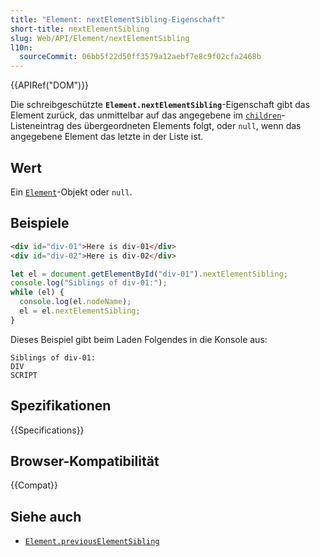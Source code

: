 ```yaml
---
title: "Element: nextElementSibling-Eigenschaft"
short-title: nextElementSibling
slug: Web/API/Element/nextElementSibling
l10n:
  sourceCommit: 06bb5f22d50ff3579a12aebf7e8c9f02cfa2468b
---
```


{{APIRef("DOM")}}

Die schreibgeschützte **`Element.nextElementSibling`**-Eigenschaft gibt das Element zurück, das unmittelbar auf das angegebene im [`children`](/de/docs/Web/API/Element/children)-Listeneintrag des übergeordneten Elements folgt, oder `null`, wenn das angegebene Element das letzte in der Liste ist.

## Wert

Ein [`Element`](/de/docs/Web/API/Element)-Objekt oder `null`.

## Beispiele

```html
<div id="div-01">Here is div-01</div>
<div id="div-02">Here is div-02</div>
```

```js
let el = document.getElementById("div-01").nextElementSibling;
console.log("Siblings of div-01:");
while (el) {
  console.log(el.nodeName);
  el = el.nextElementSibling;
}
```

Dieses Beispiel gibt beim Laden Folgendes in die Konsole aus:

```plain
Siblings of div-01:
DIV
SCRIPT
```

## Spezifikationen

{{Specifications}}

## Browser-Kompatibilität

{{Compat}}

## Siehe auch

- [`Element.previousElementSibling`](/de/docs/Web/API/Element/previousElementSibling)
